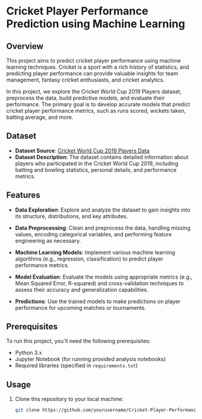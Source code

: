 # Cricket Player Performance Prediction using Machine Learning

## Overview

This project aims to predict cricket player performance using machine learning techniques. Cricket is a sport with a rich history of statistics, and predicting player performance can provide valuable insights for team management, fantasy cricket enthusiasts, and cricket analytics.

In this project, we explore the Cricket World Cup 2019 Players dataset, preprocess the data, build predictive models, and evaluate their performance. The primary goal is to develop accurate models that predict cricket player performance metrics, such as runs scored, wickets taken, batting average, and more.

## Dataset

- **Dataset Source**: [Cricket World Cup 2019 Players Data](https://www.kaggle.com/datasets/saivamshi/cricket-world-cup-2019-players-data)
- **Dataset Description**: The dataset contains detailed information about players who participated in the Cricket World Cup 2019, including batting and bowling statistics, personal details, and performance metrics.

## Features

- **Data Exploration**: Explore and analyze the dataset to gain insights into its structure, distributions, and key attributes.

- **Data Preprocessing**: Clean and preprocess the data, handling missing values, encoding categorical variables, and performing feature engineering as necessary.

- **Machine Learning Models**: Implement various machine learning algorithms (e.g., regression, classification) to predict player performance metrics.

- **Model Evaluation**: Evaluate the models using appropriate metrics (e.g., Mean Squared Error, R-squared) and cross-validation techniques to assess their accuracy and generalization capabilities.

- **Predictions**: Use the trained models to make predictions on player performance for upcoming matches or tournaments.

## Prerequisites

To run this project, you'll need the following prerequisites:

- Python 3.x
- Jupyter Notebook (for running provided analysis notebooks)
- Required libraries (specified in `requirements.txt`)

## Usage

1. Clone this repository to your local machine:

   ```bash
   git clone https://github.com/yourusername/Cricket-Player-Performance-Prediction.git
